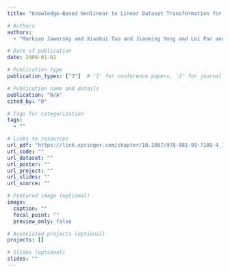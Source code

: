 ```yaml
---
title: "Knowledge-Based Nonlinear to Linear Dataset Transformation for Chronic Illness Classification"

# Authors
authors:
  - "Markian Jaworsky and Xiaohui Tao and Jianming Yong and Lei Pan and Ji Zhang and Shiva Raj Pokhrel"

# Date of publication
date: 2000-01-01

# Publication type
publication_types: ["3"]  # '1' for conference papers, '2' for journal articles, '3' for preprints

# Publication name and details
publication: "N/A"
cited_by: "0"

# Tags for categorization
tags:
  - ""

# Links to resources
url_pdf: "https://link.springer.com/chapter/10.1007/978-981-99-7108-4_10"  # Link to the resource
url_code: ""
url_dataset: ""
url_poster: ""
url_project: ""
url_slides: ""
url_source: ""

# Featured image (optional)
image:
  caption: ""
  focal_point: ""
  preview_only: false

# Associated projects (optional)
projects: []

# Slides (optional)
slides: ""
---
```

